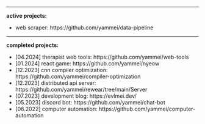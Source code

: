 <hr>

<b>active projects: </b>
<ul>
  <li>web scraper: https://github.com/yammei/data-pipeline</li>
</ul>

<hr>

<b>completed projects: </b>
<ul>
  <li>[04.2024] therapist web tools: https://github.com/yammei/web-tools</li>
  <li>[01.2024] react game: https://github.com/yammei/nyeow</li>
  <li>[12.2023] cnn compiler optimization: https://github.com/yammei/compiler-optimization</li>
  <li>[12.2023] distributed api server: https://github.com/yammei/rewear/tree/main/Server</li>
  <li>[07.2023] development blog: https://evlmei.dev/</li>
  <li>[05.2023] discord bot: https://github.com/yammei/chat-bot</li>
  <li>[06.2022] computer automation: https://github.com/yammei/computer-automation</li>
</ul>
